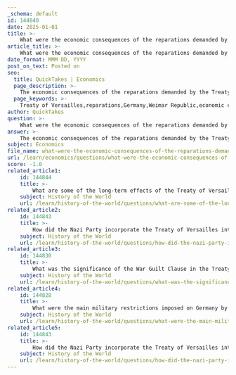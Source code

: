 ```yaml
---
_schema: default
id: 144840
date: 2025-01-01
title: >-
    What were the economic consequences of the reparations demanded by the Treaty of Versailles?
article_title: >-
    What were the economic consequences of the reparations demanded by the Treaty of Versailles?
date_format: MMM DD, YYYY
post_on_text: Posted on
seo:
  title: QuickTakes | Economics
  page_description: >-
    The economic consequences of the reparations demanded by the Treaty of Versailles included severe financial burdens on Germany, hyperinflation, economic instability, and the rise of political extremism, significantly shaping post-World War I Germany.
  page_keywords: >-
    Treaty of Versailles,reparations,Germany,Weimar Republic,economic consequences,hyperinflation,political instability,financial burden,long-term impact
author: QuickTakes
question: >-
    What were the economic consequences of the reparations demanded by the Treaty of Versailles?
answer: >-
    The economic consequences of the reparations demanded by the Treaty of Versailles were profound and far-reaching, significantly impacting the Weimar Republic and contributing to the political instability that followed. Here are the key economic consequences:\n\n1. **Heavy Financial Burden**: The Treaty of Versailles, signed in 1919, imposed reparations on Germany amounting to approximately $33 billion (or £6.6 billion). This financial obligation was intended to compensate the Allied nations for the damages incurred during World War I. The requirement to pay around £100 million per year for 66 years placed immense strain on an already weakened German economy.\n\n2. **Hyperinflation**: One of the most severe consequences of the reparations was hyperinflation, which peaked in 1923. To meet the reparations payments, the German government resorted to printing more money, leading to a dramatic devaluation of the currency. For example, the cost of a loaf of bread skyrocketed from 250 marks to 200 billion marks within a few months in 1923. This hyperinflation wiped out personal savings and devastated the middle class, resulting in widespread poverty and social unrest.\n\n3. **Economic Instability**: The reparations created a cycle of economic instability. The inability to meet payment demands led to a loss of confidence in the German economy, which in turn resulted in decreased foreign investment and trade. The economic turmoil contributed to high unemployment rates and social discontent, further destabilizing the Weimar Republic.\n\n4. **Political Consequences**: The economic hardships stemming from the reparations fostered resentment among the German populace. This discontent was exploited by extremist political movements, most notably the Nazi Party, which promised to restore Germany's former glory and reject the terms of the Treaty of Versailles. The economic crisis thus played a crucial role in the rise of political extremism in Germany.\n\n5. **Long-term Economic Impact**: The reparations not only crippled the German economy in the short term but also had long-lasting effects. The economic instability and social unrest contributed to the eventual collapse of the Weimar Republic and set the stage for the rise of Adolf Hitler and the Nazi regime, which would lead to further conflict in Europe.\n\nIn summary, the economic reparations imposed by the Treaty of Versailles had devastating effects on Germany's economy, leading to hyperinflation, widespread poverty, and political extremism. These consequences were significant in shaping the socio-political landscape of post-World War I Germany and had broader implications for European stability.
subject: Economics
file_name: what-were-the-economic-consequences-of-the-reparations-demanded-by-the-treaty-of-versailles.md
url: /learn/economics/questions/what-were-the-economic-consequences-of-the-reparations-demanded-by-the-treaty-of-versailles
score: -1.0
related_article1:
    id: 144844
    title: >-
        What are some of the long-term effects of the Treaty of Versailles as debated by historians?
    subject: History of the World
    url: /learn/history-of-the-world/questions/what-are-some-of-the-longterm-effects-of-the-treaty-of-versailles-as-debated-by-historians
related_article2:
    id: 144843
    title: >-
        How did the Nazi Party incorporate the Treaty of Versailles into their political propaganda and ideology?
    subject: History of the World
    url: /learn/history-of-the-world/questions/how-did-the-nazi-party-incorporate-the-treaty-of-versailles-into-their-political-propaganda-and-ideology
related_article3:
    id: 144830
    title: >-
        What was the significance of the War Guilt Clause in the Treaty of Versailles?
    subject: History of the World
    url: /learn/history-of-the-world/questions/what-was-the-significance-of-the-war-guilt-clause-in-the-treaty-of-versailles
related_article4:
    id: 144828
    title: >-
        What were the main military restrictions imposed on Germany by the Treaty of Versailles?
    subject: History of the World
    url: /learn/history-of-the-world/questions/what-were-the-main-military-restrictions-imposed-on-germany-by-the-treaty-of-versailles
related_article5:
    id: 144843
    title: >-
        How did the Nazi Party incorporate the Treaty of Versailles into their political propaganda and ideology?
    subject: History of the World
    url: /learn/history-of-the-world/questions/how-did-the-nazi-party-incorporate-the-treaty-of-versailles-into-their-political-propaganda-and-ideology
---
```


&nbsp;